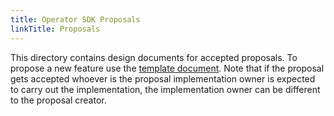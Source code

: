 ```yaml
---
title: Operator SDK Proposals
linkTitle: Proposals
---
```


This directory contains design documents for accepted proposals. To
propose a new feature use the [template document][template]. Note that
if the proposal gets accepted whoever is the proposal implementation
owner is expected to carry out the implementation, the implementation
owner can be different to the proposal creator.

[template]: https://github.com/operator-framework/operator-sdk/blob/master/website/content/en/docs/proposals/TEMPLATE.md
